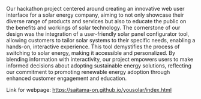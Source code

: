 Our hackathon project centered around creating an innovative web user interface for a solar energy company, aiming to not only showcase their diverse range of products and services but also to educate the public on the benefits and workings of solar technology. The cornerstone of our design was the integration of a user-friendly solar panel configurator tool, allowing customers to tailor solar systems to their specific needs, enabling a hands-on, interactive experience. This tool demystifies the process of switching to solar energy, making it accessible and personalized. By blending information with interactivity, our project empowers users to make informed decisions about adopting sustainable energy solutions, reflecting our commitment to promoting renewable energy adoption through enhanced customer engagement and education.

Link for webpage:
https://saitama-on.github.io/yousolar/index.html

